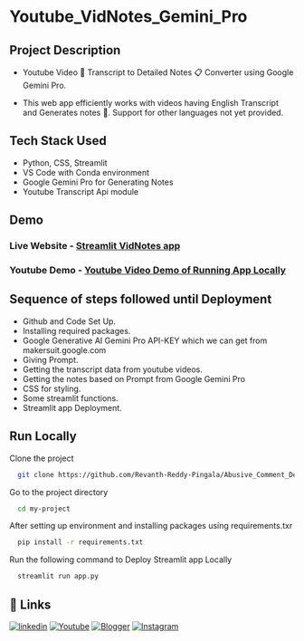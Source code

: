 # Youtube_VidNotes_Gemini_Pro
## Project Description
- Youtube Video 🎥 Transcript to Detailed Notes 📋 Converter using Google Gemini Pro. 

- This web app efficiently works with videos having English Transcript and Generates notes 🚀. Support for other languages not yet provided.
## Tech Stack Used
- Python, CSS, Streamlit
- VS Code with Conda environment
- Google Gemini Pro for Generating Notes
- Youtube Transcript Api module  
## Demo
### Live Website - [Streamlit VidNotes app](https://youtube-vidnotes-gemini-pro.streamlit.app/)
### Youtube Demo - [Youtube Video Demo of Running App Locally](https://youtu.be/WzkyUtuYG9w?feature=shared)
## Sequence of steps followed until Deployment
- Github and Code Set Up.
- Installing required packages.
- Google Generative AI Gemini Pro API-KEY which we can get from makersuit.google.com
- Giving Prompt.
- Getting the transcript data from youtube videos.
- Getting the notes based on Prompt from Google Gemini Pro
- CSS for styling.
- Some streamlit functions.
- Streamlit app Deployment.

## Run Locally
Clone the project

```bash
  git clone https://github.com/Revanth-Reddy-Pingala/Abusive_Comment_Detector_BERT
```

Go to the project directory

```bash
  cd my-project
```

After setting up environment and installing packages using requirements.txr

```bash
  pip install -r requirements.txt
```

Run the following command to Deploy Streamlit app Locally

```bash
  streamlit run app.py
```

## 🔗 Links
[![linkedin](https://img.shields.io/badge/linkedin-0A66C2?style=for-the-badge&logo=linkedin&logoColor=white)](https://www.linkedin.com/in/revanth-reddy-pingala/)
[![Youtube](https://img.shields.io/badge/YouTube-red?style=for-the-badge&logo=youtube&logoColor=white)](https://youtube.com/@revanthreddy369?feature=shared)
[![Blogger](https://img.shields.io/badge/Blogger-FF5722?style=for-the-badge&logo=blogger&logoColor=white)](https://rrdatadiaries.blogspot.com/)
[![Instagram](https://img.shields.io/badge/Instagram-E4405F?style=for-the-badge&logo=instagram&logoColor=white)](https://www.instagram.com/revanth_reddy.1459/)
